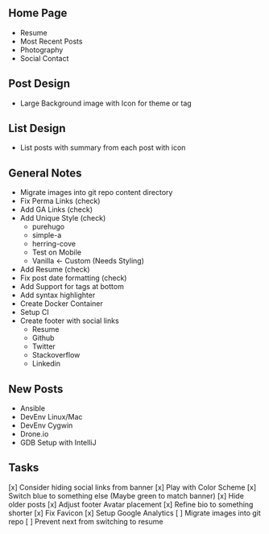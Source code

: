 ## Home Page
* Resume
* Most Recent Posts
* Photography
* Social Contact

## Post Design
* Large Background image with Icon for theme or tag

## List Design
* List posts with summary from each post with icon

## General Notes
* Migrate images into git repo content directory
* Fix Perma Links (check)
* Add GA Links (check)
* Add Unique Style (check)
    * purehugo
    * simple-a
    * herring-cove
    * Test on Mobile
    * Vanilla <- Custom (Needs Styling)
* Add Resume (check)
* Fix post date formatting (check)
* Add Support for tags at bottom
* Add syntax highlighter
* Create Docker Container
* Setup CI
* Create footer with social links
    * Resume
    * Github
    * Twitter
    * Stackoverflow
    * Linkedin

## New Posts
* Ansible
* DevEnv Linux/Mac
* DevEnv Cygwin
* Drone.io
* GDB Setup with IntelliJ

## Tasks
[x] Consider hiding social links from banner
[x] Play with Color Scheme
[x] Switch blue to something else (Maybe green to match banner)
[x] Hide older posts
[x] Adjust footer Avatar placement 
[x] Refine bio to something shorter
[x] Fix Favicon
[x] Setup Google Analytics
[ ] Migrate images into git repo
[ ] Prevent next from switching to resume
